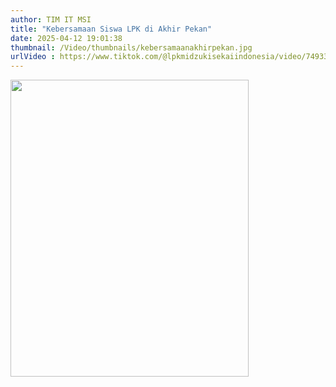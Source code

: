 ```yaml
---
author: TIM IT MSI
title: "Kebersamaan Siswa LPK di Akhir Pekan"
date: 2025-04-12 19:01:38
thumbnail: /Video/thumbnails/kebersamaanakhirpekan.jpg
urlVideo : https://www.tiktok.com/@lpkmidzukisekaiindonesia/video/7493373025597787400?is_from_webapp=1&sender_device=pc&web_id=7525649813115766280
---
```

<p><a href="https://www.tiktok.com/@lpkmidzukisekaiindonesia/video/7493373025597787400?is_from_webapp=1&sender_device=pc&web_id=7525649813115766280"><img src="/images/kebersamaan akhir pekan.jpg" alt="" width="381" height="475" /></a></p>

<p>&nbsp;</p>
